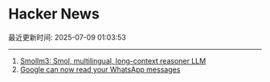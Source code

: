 # Hacker News

最近更新时间: 2025-07-09 01:03:53

--- 
1. [Smollm3: Smol, multilingual, long-context reasoner LLM](https://huggingface.co/blog/smollm3) 
2. [Google can now read your WhatsApp messages](https://www.neowin.net/guides/google-can-now-read-your-whatsapp-messages-heres-how-to-stop-it/) 
